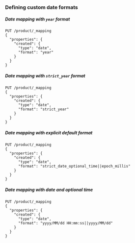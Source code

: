 ### Defining custom date formats

##### Date mapping with `year` format

```
PUT /product/_mapping
{
  "properties": {
    "created": {
      "type": "date",
      "format": "year"
    }
  }
}
```

##### Date mapping with `strict_year` format

```
PUT /product/_mapping
{
  "properties": {
    "created": {
      "type": "date",
      "format": "strict_year"
    }
  }
}
```

##### Date mapping with explicit default format

```
PUT /product/_mapping
{
  "properties": {
    "created": {
      "type": "date",
      "format": "strict_date_optional_time||epoch_millis"
    }
  }
}
```

##### Date mapping with date and optional time

```
PUT /product/_mapping
{
  "properties": {
    "created": {
      "type": "date",
      "format": "yyyy/MM/dd HH:mm:ss||yyyy/MM/dd"
    }
  }
}
```
